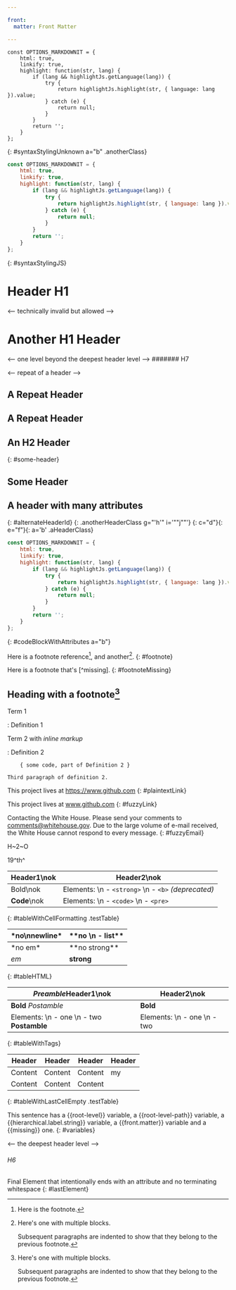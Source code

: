 ```yaml
---

front:
  matter: Front Matter

---
```


<!-- a code block with an unknown language -->
```zsdgfdzfghz
const OPTIONS_MARKDOWNIT = {
	html: true,
	linkify: true,
	highlight: function(str, lang) {
		if (lang && highlightJs.getLanguage(lang)) {
			try {
				return highlightJs.highlight(str, { language: lang }).value;
			} catch (e) {
				return null;
			}
		}
		return '';
	}
};
```
{: #syntaxStylingUnknown a="b" .anotherClass}

<!-- a JS code block -->
```js
const OPTIONS_MARKDOWNIT = {
	html: true,
	linkify: true,
	highlight: function(str, lang) {
		if (lang && highlightJs.getLanguage(lang)) {
			try {
				return highlightJs.highlight(str, { language: lang }).value;
			} catch (e) {
				return null;
			}
		}
		return '';
	}
};
```
{: #syntaxStylingJS}

# Header H1

<-- technically invalid but allowed -->
# Another H1 Header

<-- one level beyond the deepest header level -->
####### H7

<-- repeat of a header -->

## A Repeat Header

## A Repeat Header

<!-- repeat of a header id -->

## An H2 Header
{: #some-header}

## Some Header

## A header with many attributes
{: #alternateHeaderId}
{: .anotherHeaderClass g="'h'" i='""j""'}
{: c="d"}{: e="f"}{: a='b' .aHeaderClass}


<!-- used by the subsequent footnote test -->
[^longnote]: Here's one with multiple blocks.

    Subsequent paragraphs are indented to show that they
belong to the previous footnote.


<!-- code block with attributes -->
```js
const OPTIONS_MARKDOWNIT = {
	html: true,
	linkify: true,
	highlight: function(str, lang) {
		if (lang && highlightJs.getLanguage(lang)) {
			try {
				return highlightJs.highlight(str, { language: lang }).value;
			} catch (e) {
				return null;
			}
		}
		return '';
	}
};
```
{: #codeBlockWithAttributes a="b"}

<!-- footnote tests -->
Here is a footnote reference[^9], and another[^longnote].
{: #footnote}

Here is a footnote that's [^missing].
{: #footnoteMissing}

## Heading with a footnote[^longnote]

<!-- used by the footnote test -->
[^9]: Here is the footnote.


<!-- definition lists -->

Term 1

:   Definition 1

Term 2 with *inline markup*

:   Definition 2

        { some code, part of Definition 2 }

    Third paragraph of definition 2.


<!-- linkification -->

This project lives at https://www.github.com
{: #plaintextLink}

This project lives at www.github.com
{: #fuzzyLink}

Contacting the White House. Please send your comments to comments@whitehouse.gov. Due to the large volume of e-mail received, the White House cannot respond to every message.
{: #fuzzyEmail}

<!-- subscript -->

H~2~O

<!-- superscript -->

19^th^

<!-- tables -->

| Header1\nok | Header2\nok | 
|-----|-----|
| Bold\nok | Elements:  \n - `<strong>`  \n - `<b>` *(deprecated)* |
| **Code**\nok | Elements:  \n - `<code>`  \n - `<pre>` |
{: #tableWithCellFormatting .testTable}

<table>
<thead>
  <tr>
    <th id="no-newline">*no\nnewline*</th>
    <th id="no-list">**no \n - list**</th>
  </tr>
</thead>
<tbody>
  <tr>
    <td id="no-em">*no em*</td>
    <td id="no-strong">**no strong**</td>
  </tr>
  <tr>
    <td id="em"><em>em</em></td>
    <td id="strong"><strong>strong</strong></td>
  </tr>
</table>
{: #tableHTML}

| <em>Preamble</em>Header1\nok | Header2\nok | 
|-----|-----|
| **Bold** <em>Postamble</em> | **Bold** |
| Elements:  \n - one  \n - two <strong>Postamble</strong> | Elements:  \n - one  \n - two |
{: #tableWithTags}

| Header  | Header  | Header  |  Header |
|-------- |-------- |-------- |-------- |
| Content | Content | Content | my |
| Content | Content | Content | |
{: #tableWithLastCellEmpty .testTable}


This sentence has a {{root-level}} variable, a {{root-level-path}} variable, a {{hierarchical.label.string}} variable, a {{front.matter}} variable and a {{missing}} one.
{: #variables}

<-- the deepest header level -->
###### H6

Final Element that intentionally ends with an attribute and no terminating whitespace
{: #lastElement}
